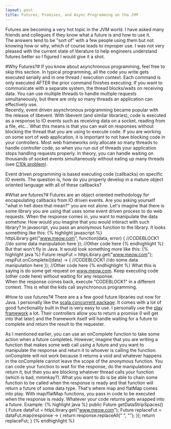 ```yaml
---
layout: post
title: Futures, Promises, and Async Programming on the JVM
---
```


Futures are becoming a very hot topic in the JVM world.  I have asked many friends and collegues if they know what a future is and how to use it.  
The answers tend to be "sort of" with a few people using them but not knowing how or why, which of course leads to improper use.  I was not very
pleased with the current state of literature to help engineers understand futures better so I figured I would give it a shot.

#Why Futures?#
If you know about asynchronous programming, feel free to skip this section.
In typical programming, all the code you write gets executed serially and in one thread / execution context.  Each command is only executed AFTER the
prior command finishes executing. If you want to communicate with a separate system, the thread blocks/waits on receiving data.  You can use multiple 
threads to handle multiple requests simultaneously, but there are only so many threads an application can effectively use.  
Recently, event driven asynchronous programming became popular with the release of libevent.  With libevent (and similar libraries), code is 
executed as a response to IO events such as receiving data on a socket, reading from a file, etc...  What this means is that you can wait on responses
without blocking the thread that you are using to execute code.  If you are working on some sort of web application, it is important to not
have blocking code in your controllers.  Most web frameworks only allocate so many threads to handle controller code, so when you run out of threads 
your application stops handling requests properly.  In theory, you can handle waiting on thousands of socket events simultaneously without 
eating up many threads (see [C10k problem](http://www.kegel.com/c10k.html)).

Event driven programming is based executing code (callbacks) on specific IO events.  The question is, how do you properly develop in a mature 
object oriented language with all of these callbacks?

#What are futures?#
Futures are an object oriented methodology for encapsulating callbacks from IO driven events. Are you asking yourself "what in hell does that mean?" 
you are not alone.  Let's imagine that there is some library you are using that uses some event driven process to do web requests.  When the response
comes in, you want to manipulate the data somehow.  How would you imagine that you would interact with such library?  In javascript, you pass an 
anonymous function to the library.  It looks something like this:
{% highlight javascript %}
httpLibrary.get("www.meow.com", function(data, error) {
    //CODEBLOCK1
    //do some data manipulation here
});
//Other code here
{% endhighlight %}
But that won't fly in Java.  It would look something more like this:
{% highlight java %}
Future<Response> respFut = httpLibrary.get("www.meow.com");
respFut.onComplete((data) -> {
  //CODEBLOCK1
  //do some data manipulation here
});
//Other code here
{% endhighlight %}
What this is saying is do some get request on www.meow.com.  Keep executing code (other code here) without waiting for any response.  
When the response comes back, execute "CODEBLOCK1" in a different context.  This is what the kids call asynchronous programming.

#How to use futures?#
There are a a few good future libraries out now for Java.  I personally like the [scala.concurrent package](http://www.scala-lang.org/files/archive/nightly/docs/library/index.html#scala.concurrent.Future).  It comes with a lot of good functionality built in that is very easy to use.  I personally use the 
[play framework](https://www.playframework.com/) a lot.  Their controllers allow you to return a promise (I will get into that later) and the framework
itself will handle waiting for a future to complete and return the result to the requester.  

As I mentioned earlier, you can use an onComplete function to take some action when a future completes.  However, imagine that you are writing a function
that makes some web call using a future and you want to manipulate the response and return it to whoever is calling the function.  onComplete will not work because it
returns a void and whatever happens in the onComplete cannot leave the scope of the anonymous function.  You can code your function to wait for the
response, do the manipulations and return it, but then you are blocking whatever thread calls your function (which is bad, mmmkay?).  What you want to do is be able to
chain some function to be called when the response is ready and that function will return a future of some data type.  That's where map and flatMap
comes into play.  With map/flatMap functions, you pass in code to be executed when the response is ready.  Whatever your code returns gets wrapped into
a future.  Example:
{% highlight java %}
public Future<String> getDataStripSpaces() {
  Future<String> dataFut = httpLibrary.get("www.meow.com");
  Future<String> replaceFut = dataFut.map(response -> {
    return response.replaceAll(" ", "");
  });
  return replaceFut;
}
{% endhighlight %}


